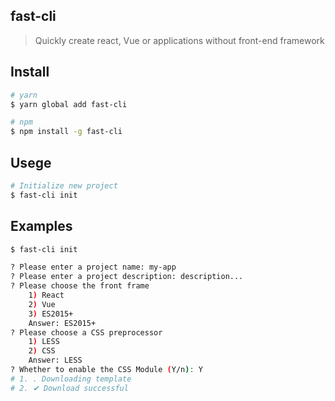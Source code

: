 ## fast-cli

> Quickly create react, Vue or applications without front-end framework

## Install
```bash
# yarn
$ yarn global add fast-cli

# npm
$ npm install -g fast-cli
```

## Usege

```bash
# Initialize new project
$ fast-cli init
```

## Examples
```bash
$ fast-cli init

? Please enter a project name: my-app
? Please enter a project description: description...
? Please choose the front frame
    1) React
    2) Vue
    3) ES2015+
    Answer: ES2015+
? Please choose a CSS preprocessor
    1) LESS
    2) CSS
    Answer: LESS
? Whether to enable the CSS Module (Y/n): Y
# 1. . Downloading template
# 2. ✔ Download successful
```